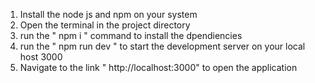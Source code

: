 1. Install the node js and npm on your system
2. Open the terminal in the project directory
3. run the " npm i " command to install the dpendiencies
4. run the " npm run dev " to start the development server on your local host 3000
5. Navigate to the link " http://localhost:3000" to open the application

